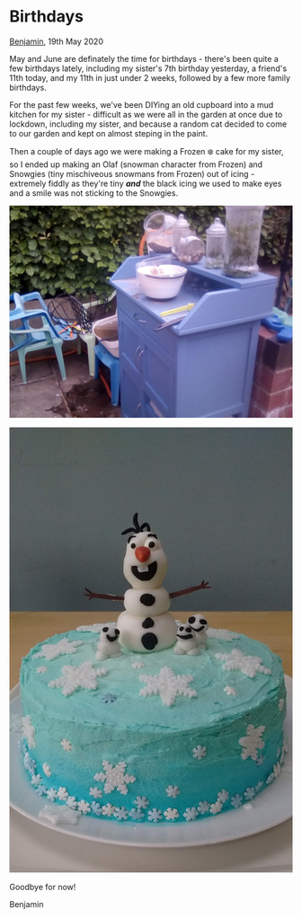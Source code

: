 # Birthdays

[Benjamin](/benjamin), 19th May 2020

May and June are definately the time for birthdays - there's been quite a few birthdays lately, including my sister's 7th birthday yesterday, a friend's 11th today, and my 11th in just under 2 weeks, followed by a few more family birthdays.

For the past few weeks, we've been DIYing an old cupboard into a mud kitchen for my sister - difficult as we were all in the garden at once due to lockdown, including my sister, and because a random cat decided to come to our garden and kept on almost steping in the paint.

Then a couple of days ago we were making a Frozen :snowflake: cake for my sister, so I ended up making an Olaf (snowman character from Frozen) and Snowgies (tiny mischiveous snowmans from Frozen) out of icing - extremely fiddly as they're tiny __*and*__ the black icing we used to make eyes and a smile was not sticking to the Snowgies.

![mud kitchen](/assets/mud-kitchen.jpg)

![frozen cake](/assets/frozen-cake.jpg)

Goodbye for now!

Benjamin
